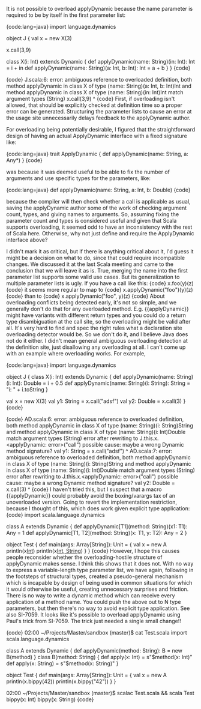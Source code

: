 It is not possible to overload applyDynamic because the name parameter is required to be by itself in the first parameter list:

{code:lang=java}
import language.dynamics

object J {
   val x = new X(3)

   x.call(3,9)

   class X(i: Int) extends Dynamic {
      def applyDynamic(name: String)(in: Int): Int = i + in
      def applyDynamic(name: String)(a: Int, b: Int): Int = a + b
   }
}
{code}

{code}
J.scala:6: error: ambiguous reference to overloaded definition,
both method applyDynamic in class X of type (name: String)(a: Int, b: Int)Int
and  method applyDynamic in class X of type (name: String)(in: Int)Int
match argument types (String)
   x.call(3,9)
   ^
{code}
First, if overloading isn't allowed, that should be explicitly checked at definition time so a proper error can be generated.  Structuring the parameter lists to cause an error at the usage site unnecessarily delays feedback to the applyDynamic author.

For overloading being potentially desirable, I figured that the straightforward design of having an actual ApplyDynamic interface with a fixed signature like:

{code:lang=java}
trait ApplyDynamic {
 def applyDynamic(name: String, a: Any*)
}
{code}

was because it was deemed useful to be able to fix the number of arguments and use specific types for the parameters, like:

{code:lang=java}
 def applyDynamic(name: String, a: Int, b: Double)
{code}

because the compiler will then check whether a call is applicable as usual, saving the applyDynamic author some of the work of checking argument count, types, and giving names to arguments.  So, assuming fixing the parameter count and types is considered useful and given that Scala supports overloading, it seemed odd to have an inconsistency with the rest of Scala here.  Otherwise, why not just define and require the ApplyDynamic interface above?

I didn't mark it as critical, but if there is anything critical about it, I'd guess it might be a decision on what to do, since that could require incompatible changes.
We discussed it at the last Scala meeting and came to the conclusion that we will leave it as is. True, merging the name into the first parameter list supports some valid use cases. But its generalization to multiple parameter lists is ugly.
If you have a call like this:
{code}
    x.foo(y)(z)
{code}
it seems more regular to map to
{code}
    x.applyDynamic("foo")(y)(z)
{code}
than to
{code}
    x.applyDynamic("foo", y)(z)
{code}
About overloading conflicts being detected early, it's not so simple, and we generally don't do that for any overloaded method. E.g. {{applyDynamic}} might have 
variants with different return types and you could do a return type disambiguation at the call site, so the overloading might be valid after all. It's very hard to find and spec the right rules what a declaration site overloading detector would be. So we don't do it, and I believe Java does not do it either.
I didn't mean general ambiguous overloading detection at the definition site, just disallowing any overloading at all.  I can't come up with an example where overloading works.  For example,

{code:lang=java}
import language.dynamics

object J {
   class X(i: Int) extends Dynamic {
      def applyDynamic(name: String)(i: Int): Double = i + 0.5
      def applyDynamic(name: String)(i: String): String = "i: " + i.toString
   }

   val x = new X(3)
   val y1: String = x.call("adsf")
   val y2: Double = x.call(3)
}
{code}

{code}
AD.scala:6: error: ambiguous reference to overloaded definition,
both method applyDynamic in class X of type (name: String)(i: String)String
and  method applyDynamic in class X of type (name: String)(i: Int)Double
match argument types (String)
error after rewriting to J.this.x.<applyDynamic: error>("call")
possible cause: maybe a wrong Dynamic method signature?
   val y1: String = x.call("adsf")
                    ^
AD.scala:7: error: ambiguous reference to overloaded definition,
both method applyDynamic in class X of type (name: String)(i: String)String
and  method applyDynamic in class X of type (name: String)(i: Int)Double
match argument types (String)
error after rewriting to J.this.x.<applyDynamic: error>("call")
possible cause: maybe a wrong Dynamic method signature?
   val y2: Double = x.call(3)
                    ^
{code}
I haven't tried this, but I suspect that a macro {{applyDynamic}} could probably avoid the boxing/varargs tax of an unoverloaded version.
Going to revert the implementation restriction, because I thought of this, which does work given explicit type application:
{code}
import scala.language.dynamics

class A extends Dynamic {
  def applyDynamic[T1](method: String)(x1: T1): Any = 1
  def applyDynamic[T1, T2](method: String)(x: T1, y: T2): Any = 2
}

object Test {
  def main(args: Array[String]): Unit = {
    val x = new A
    println(x[Int](5))
    println(x[Int, String](5, "a"))
  }
}
{code}
However, I hope this causes people reconsider whether the overloading-hostile structure of applyDynamic makes sense. I think this shows that it does not. With no way to express a variable-length type parameter list, we have again, following in the footsteps of structural types, created a pseudo-general mechanism which is incapable by design of being used in common situations for which it would otherwise be useful, creating unnecessary surprises and friction. There is no way to write a dynamic method which can receive every application of a method name. You could push the above out to N type parameters, but then there's no way to avoid explicit type application.
See also SI-7059.
It looks like it's possible to overload applyDynamic using Paul's trick from SI-7059. The trick just needed a single small change!!

{code}
02:00 ~/Projects/Master/sandbox (master)$ cat Test.scala
import scala.language.dynamics

class A extends Dynamic {
  def applyDynamic(method: String): B = new B(method)
}
class B(method: String) {
  def apply(x: Int) = s"$method(x: Int)"
  def apply(x: String) = s"$method(x: String)"
}

object Test {
  def main(args: Array[String]): Unit = {
    val x = new A
    println(x.bippy(42))
    println(x.bippy("42"))
  }
}

02:00 ~/Projects/Master/sandbox (master)$ scalac Test.scala && scala Test
bippy(x: Int)
bippy(x: String)
{code}
